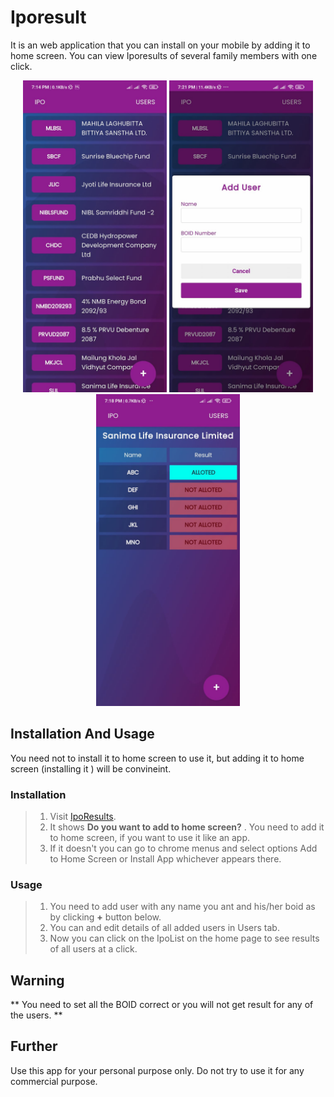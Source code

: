# Iporesult

It is an web application that you can install on your mobile by adding it to home screen. You can view Iporesults of several family members with one click.

<p float="left" align="middle">
 <img width="230" src="./src/assets/images/home.jpg" > 
 <img width="230" src="./src/assets/images/adduser.jpg" > 
 <img width="230" src="./src/assets/images/result.jpg" > 
 </p>

## Installation And Usage

You need not to install it to home screen to use it, but adding it to home screen (installing it ) will be convineint.

### Installation

> 1. Visit <a class="display:inline" href="https://iporesults.netlify.app">IpoResults</a>.
> 2. It shows <strong>Do you want to add to home screen?</strong> . You need to add it to home screen, if you want to use it like an app.
> 3. If it doesn't you can go to chrome menus and select options Add to Home Screen or Install App whichever appears there.

### Usage

> 1.  You need to add user with any name you ant and his/her boid as by clicking <strong>+</strong> button below.
> 2.  You can and edit details of all added users in Users tab.
> 3.  Now you can click on the IpoList on the home page to see results of all users at a click.

## Warning

** You need to set all the BOID correct or you will not get result for any of the users. **

</div>

## Further

Use this app for your personal purpose only. Do not try to use it for any commercial purpose.
